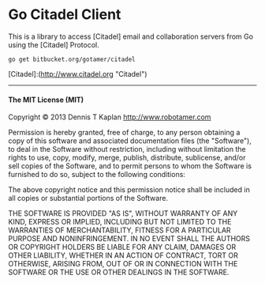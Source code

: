 Go Citadel Client
=================

This is a library to access [Citadel] email and collaboration servers from Go using the [Citadel] Protocol. 

	go get bitbucket.org/gotamer/citadel


[Citadel]:(http://www.citadel.org "Citadel")

________________________________________________________

#### The MIT License (MIT)

Copyright © 2013 Dennis T Kaplan <http://www.robotamer.com>

Permission is hereby granted, free of charge, to any person obtaining a copy of this software and associated documentation files (the "Software"), to deal in the Software without restriction, including without limitation the rights to use, copy, modify, merge, publish, distribute, sublicense, and/or sell copies of the Software, and to permit persons to whom the Software is furnished to do so, subject to the following conditions:

The above copyright notice and this permission notice shall be included in all copies or substantial portions of the Software.

THE SOFTWARE IS PROVIDED "AS IS", WITHOUT WARRANTY OF ANY KIND, EXPRESS OR IMPLIED, INCLUDING BUT NOT LIMITED TO THE WARRANTIES OF MERCHANTABILITY, FITNESS FOR A PARTICULAR PURPOSE AND NONINFRINGEMENT. IN NO EVENT SHALL THE AUTHORS OR COPYRIGHT HOLDERS BE LIABLE FOR ANY CLAIM, DAMAGES OR OTHER LIABILITY, WHETHER IN AN ACTION OF CONTRACT, TORT OR OTHERWISE, ARISING FROM, OUT OF OR IN CONNECTION WITH THE SOFTWARE OR THE USE OR OTHER DEALINGS IN THE SOFTWARE.

